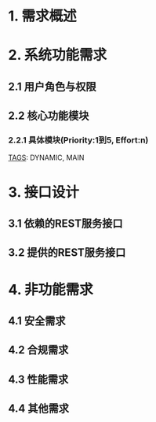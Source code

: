 # 1. 需求概述

# 2. 系统功能需求

## 2.1 用户角色与权限
[TAGS]: MAIN

## 2.2 核心功能模块

### 2.2.1 具体模块(Priority:1到5, Effort:n)
[TAGS]: DYNAMIC, MAIN

# 3. 接口设计

## 3.1 依赖的REST服务接口

## 3.2 提供的REST服务接口

# 4. 非功能需求

## 4.1 安全需求

## 4.2 合规需求

## 4.3 性能需求

## 4.4 其他需求
